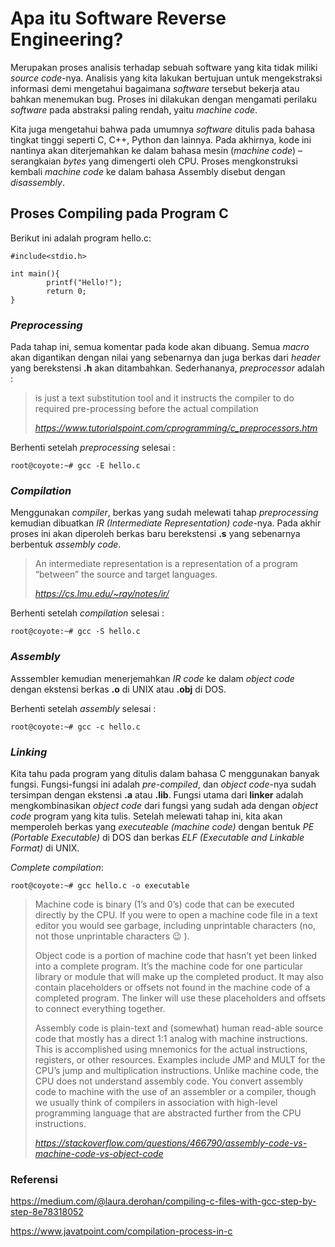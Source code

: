# Apa itu Software Reverse Engineering?

Merupakan proses analisis terhadap sebuah software yang kita tidak miliki _source code_-nya. 
Analisis yang kita lakukan bertujuan untuk mengekstraksi informasi demi mengetahui bagaimana _software_ tersebut bekerja atau bahkan menemukan bug. 
Proses ini dilakukan dengan mengamati perilaku _software_ pada abstraksi paling rendah, yaitu _machine code_.

Kita juga mengetahui bahwa pada umumnya _software_ ditulis pada bahasa tingkat tinggi seperti C, C++, Python dan lainnya. 
Pada akhirnya, kode ini nantinya akan diterjemahkan ke dalam bahasa mesin (_machine code_) – serangkaian _bytes_ yang dimengerti oleh CPU. 
Proses mengkonstruksi kembali _machine code_ ke dalam bahasa Assembly disebut dengan _disassembly_.

## Proses Compiling pada Program C

Berikut ini adalah program hello.c:

```
#include<stdio.h>

int main(){
        printf("Hello!");
        return 0;
}
```

### **_Preprocessing_**

Pada tahap ini, semua komentar pada kode akan dibuang. 
Semua *macro* akan digantikan dengan nilai yang sebenarnya dan juga berkas dari _header_ yang berekstensi **.h** akan ditambahkan. 
Sederhananya, *preprocessor* adalah :

> is just a text substitution tool and it instructs the compiler to do required pre-processing before the actual compilation
> 
> _https://www.tutorialspoint.com/cprogramming/c_preprocessors.htm_

Berhenti setelah _preprocessing_ selesai :
```
root@coyote:~# gcc -E hello.c
```

### **_Compilation_**

Menggunakan *compiler*, berkas yang sudah melewati tahap _preprocessing_ kemudian dibuatkan _IR (Intermediate Representation) code_-nya. 
Pada akhir proses ini akan diperoleh berkas baru berekstensi **.s** yang sebenarnya berbentuk *assembly code*.

> An intermediate representation is a representation of a program “between” the source and target languages.
> 
> _https://cs.lmu.edu/~ray/notes/ir/_

Berhenti setelah _compilation_ selesai :
```
root@coyote:~# gcc -S hello.c
```
### **_Assembly_**

Asssembler kemudian menerjemahkan _IR code_ ke dalam _object code_ dengan ekstensi berkas **.o** di UNIX atau **.obj** di DOS.

Berhenti setelah _assembly_ selesai :
```
root@coyote:~# gcc -c hello.c
```

### **_Linking_**

Kita tahu pada program yang ditulis dalam bahasa C menggunakan banyak fungsi. 
Fungsi-fungsi ini adalah _pre-compiled_, dan _object code_-nya sudah tersimpan dengan ekstensi **.a** atau **.lib**. 
Fungsi utama dari **linker** adalah mengkombinasikan _object code_ dari fungsi yang sudah ada dengan _object code_ program yang kita tulis. 
Setelah melewati tahap ini, kita akan memperoleh berkas yang _executeable (machine code)_ dengan bentuk _PE (Portable Executable)_ di DOS dan berkas _ELF (Executable and Linkable Format)_ di UNIX.

_Complete compilation_:
```
root@coyote:~# gcc hello.c -o executable
```



> Machine code is binary (1’s and 0’s) code that can be executed directly by the CPU. If you were to open a machine code file in a text editor you would see garbage, including unprintable characters (no, not those unprintable characters 😉 ).
>
> Object code is a portion of machine code that hasn’t yet been linked into a complete program. It’s the machine code for one particular library or module that will make up the completed product. It may also contain placeholders or offsets not found in the machine code of a completed program. The linker will use these placeholders and offsets to connect everything together.
>
> Assembly code is plain-text and (somewhat) human read-able source code that mostly has a direct 1:1 analog with machine instructions. This is accomplished using mnemonics for the actual instructions, registers, or other resources. Examples include JMP and MULT for the CPU’s jump and multiplication instructions. Unlike machine code, the CPU does not understand assembly code. You convert assembly code to machine with the use of an assembler or a compiler, though we usually think of compilers in association with high-level programming language that are abstracted further from the CPU instructions.
>
> _https://stackoverflow.com/questions/466790/assembly-code-vs-machine-code-vs-object-code_


### Referensi

https://medium.com/@laura.derohan/compiling-c-files-with-gcc-step-by-step-8e78318052

https://www.javatpoint.com/compilation-process-in-c
